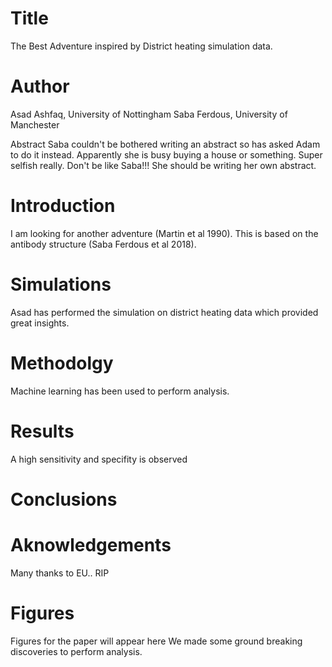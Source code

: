 # Title 

The Best Adventure inspired by District heating simulation data.


# Author
Asad Ashfaq, University of Nottingham
Saba Ferdous, University of Manchester



Abstract
Saba couldn't be bothered writing an abstract so has asked Adam to do it instead.
Apparently she is busy buying a house or something. Super selfish really.
Don't be like Saba!!! She should be writing her own abstract.


# Introduction 
I am looking for another adventure (Martin et al 1990). This is based on the antibody structure (Saba Ferdous et al 2018).

# Simulations
Asad has performed the simulation on district heating data
which provided great insights. 


# Methodolgy 
Machine learning has been used to perform analysis.


# Results
A high sensitivity and specifity is observed

# Conclusions

# Aknowledgements
Many thanks to EU.. RIP 

# Figures
Figures for the paper will appear here
We made some ground breaking discoveries to perform analysis.


